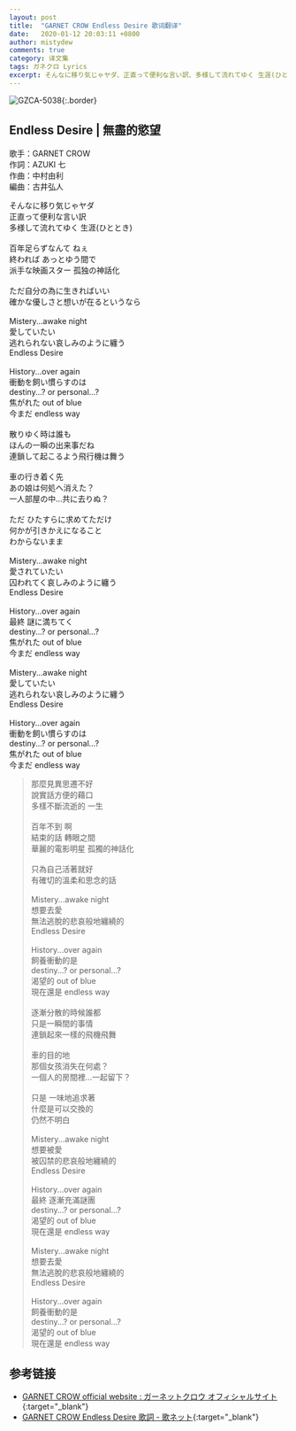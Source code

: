 ```yaml
---
layout: post
title:  "GARNET CROW Endless Desire 歌词翻译"
date:   2020-01-12 20:03:11 +0800
author: mistydew
comments: true
category: 译文集
tags: ガネクロ Lyrics
excerpt: そんなに移り気じゃヤダ、正直って便利な言い訳、多様して流れてゆく 生涯(ひととき)。
---
```

![GZCA-5038](https://crowsub.github.io/assets/images/discography/album/GZCA-5038.jpg){:.border}

## Endless Desire | 無盡的慾望

歌手：GARNET CROW<br>
作詞：AZUKI 七<br>
作曲：中村由利<br>
編曲：古井弘人

<div class="lyric-original">
<p>
そんなに移り気じゃヤダ<br>
正直って便利な言い訳<br>
多様して流れてゆく 生涯(ひととき)<br>
<br>
百年足らずなんて ねぇ<br>
終われば あっとゆう間で<br>
派手な映画スター 孤独の神話化<br>
<br>
ただ自分の為に生きればいい<br>
確かな優しさと想いが在るというなら<br>
<br>
Mistery...awake night<br>
愛していたい<br>
逃れられない哀しみのように纏う<br>
Endless Desire<br>
<br>
History...over again<br>
衝動を飼い慣らすのは<br>
destiny...? or personal...?<br>
焦がれた out of blue<br>
今まだ endless way<br>
<br>
散りゆく時は誰も<br>
ほんの一瞬の出来事だね<br>
連鎖して起こるよう飛行機は舞う<br>
<br>
車の行き着く先<br>
あの娘は何処へ消えた？<br>
一人部屋の中…共に去りぬ？<br>
<br>
ただ ひたすらに求めてただけ<br>
何かが引きかえになること<br>
わからないまま<br>
<br>
Mistery...awake night<br>
愛されていたい<br>
囚われてく哀しみのように纏う<br>
Endless Desire<br>
<br>
History...over again<br>
最終 謎に満ちてく<br>
destiny...? or personal...?<br>
焦がれた out of blue<br>
今まだ endless way<br>
<br>
Mistery...awake night<br>
愛していたい<br>
逃れられない哀しみのように纏う<br>
Endless Desire<br>
<br>
History...over again<br>
衝動を飼い慣らすのは<br>
destiny...? or personal...?<br>
焦がれた out of blue<br>
今まだ endless way
</p>
</div>

<div class="lyric-translation">
<blockquote>
那麼見異思遷不好<br>
說實話方便的藉口<br>
多樣不斷流逝的 一生<br>
<br>
百年不到 啊<br>
結束的話 轉眼之間<br>
華麗的電影明星 孤獨的神話化<br>
<br>
只為自己活著就好<br>
有確切的溫柔和思念的話<br>
<br>
Mistery...awake night<br>
想要去愛<br>
無法逃脫的悲哀般地纏繞的<br>
Endless Desire<br>
<br>
History...over again<br>
飼養衝動的是<br>
destiny...? or personal...?<br>
渴望的 out of blue<br>
現在還是 endless way<br>
<br>
逐漸分散的時候誰都<br>
只是一瞬間的事情<br>
連鎖起來一樣的飛機飛舞<br>
<br>
車的目的地<br>
那個女孩消失在何處？<br>
一個人的房間裡...一起留下？<br>
<br>
只是 一味地追求著<br>
什麼是可以交換的<br>
仍然不明白<br>
<br>
Mistery...awake night<br>
想要被愛<br>
被囚禁的悲哀般地纏繞的<br>
Endless Desire<br>
<br>
History...over again<br>
最終 逐漸充滿謎團<br>
destiny...? or personal...?<br>
渴望的 out of blue<br>
現在還是 endless way<br>
<br>
Mistery...awake night<br>
想要去愛<br>
無法逃脫的悲哀般地纏繞的<br>
Endless Desire<br>
<br>
History...over again<br>
飼養衝動的是<br>
destiny...? or personal...?<br>
渴望的 out of blue<br>
現在還是 endless way
</blockquote>
</div>

## 参考链接

* [GARNET CROW official website : ガーネットクロウ オフィシャルサイト](http://www.garnetcrow.com){:target="_blank"}
* [GARNET CROW Endless Desire 歌詞 - 歌ネット](https://www.uta-net.com/song/20211){:target="_blank"}
